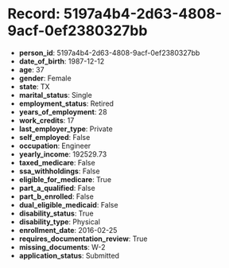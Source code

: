 # Record: 5197a4b4-2d63-4808-9acf-0ef2380327bb

- **person_id**: 5197a4b4-2d63-4808-9acf-0ef2380327bb
- **date_of_birth**: 1987-12-12
- **age**: 37
- **gender**: Female
- **state**: TX
- **marital_status**: Single
- **employment_status**: Retired
- **years_of_employment**: 28
- **work_credits**: 17
- **last_employer_type**: Private
- **self_employed**: False
- **occupation**: Engineer
- **yearly_income**: 192529.73
- **taxed_medicare**: False
- **ssa_withholdings**: False
- **eligible_for_medicare**: True
- **part_a_qualified**: False
- **part_b_enrolled**: False
- **dual_eligible_medicaid**: False
- **disability_status**: True
- **disability_type**: Physical
- **enrollment_date**: 2016-02-25
- **requires_documentation_review**: True
- **missing_documents**: W-2
- **application_status**: Submitted
